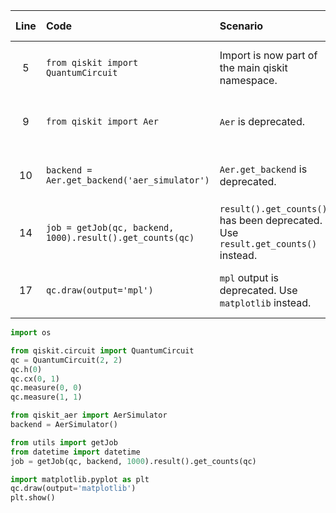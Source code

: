 | Line | Code | Scenario | Scenario Id | Reference | Artifact | Refactoring |
| :--: | :--- | :------- | :---------: | :-------: | :------- | :---------- |
| 5 | `from qiskit import QuantumCircuit` | Import is now part of the main qiskit namespace. | 10 | 3a8e3d3b-7f5e-4e4d-8f7a-9f1e0b8c7d6a | qiskit | `from qiskit.circuit import QuantumCircuit` |
| 9 | `from qiskit import Aer` | `Aer` is deprecated. | 2 | 7b2c4f0e-4a1d-4c1e-8e8d-6c3a1b9e0d2f | Aer | `from qiskit_aer import AerSimulator` |
| 10 | `backend = Aer.get_backend('aer_simulator')` | `Aer.get_backend` is deprecated. | 2 | 7b2c4f0e-4a1d-4c1e-8e8d-6c3a1b9e0d2f | Aer.get_backend | `backend = AerSimulator()` |
| 14 | `job = getJob(qc, backend, 1000).result().get_counts(qc)` | `result().get_counts()` has been deprecated. Use `result.get_counts()` instead. | 17 | 4c9e2b1d-3f8a-4e1c-8f7d-2b1c0e9a8d7f | result().get_counts | `job = getJob(qc, backend, 1000).result().get_counts()` |
| 17 | `qc.draw(output='mpl')` | `mpl` output is deprecated. Use `matplotlib` instead. | 13 | 9d1c8a7b-4e2d-4c1f-8f0e-3b2a1c0d9e8f | qc.draw | `qc.draw(output='matplotlib')` |

```python
import os

from qiskit.circuit import QuantumCircuit
qc = QuantumCircuit(2, 2)
qc.h(0)
qc.cx(0, 1)
qc.measure(0, 0)
qc.measure(1, 1)

from qiskit_aer import AerSimulator
backend = AerSimulator()

from utils import getJob
from datetime import datetime
job = getJob(qc, backend, 1000).result().get_counts(qc)

import matplotlib.pyplot as plt
qc.draw(output='matplotlib')
plt.show()
```